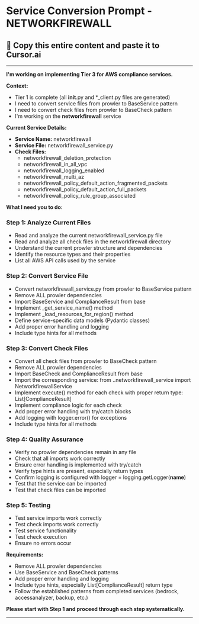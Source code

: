 # Service Conversion Prompt - NETWORKFIREWALL

## 🎯 Copy this entire content and paste it to Cursor.ai

---

**I'm working on implementing Tier 3 for AWS compliance services.**

**Context:**
- Tier 1 is complete (all __init__.py and *_client.py files are generated)
- I need to convert service files from prowler to BaseService pattern
- I need to convert check files from prowler to BaseCheck pattern
- I'm working on the **networkfirewall** service

**Current Service Details:**
- **Service Name:** networkfirewall
- **Service File:** networkfirewall_service.py
- **Check Files:** 
  - networkfirewall_deletion_protection
  - networkfirewall_in_all_vpc
  - networkfirewall_logging_enabled
  - networkfirewall_multi_az
  - networkfirewall_policy_default_action_fragmented_packets
  - networkfirewall_policy_default_action_full_packets
  - networkfirewall_policy_rule_group_associated

**What I need you to do:**

### Step 1: Analyze Current Files
- Read and analyze the current networkfirewall_service.py file
- Read and analyze all check files in the networkfirewall directory
- Understand the current prowler structure and dependencies
- Identify the resource types and their properties
- List all AWS API calls used by the service

### Step 2: Convert Service File
- Convert networkfirewall_service.py from prowler to BaseService pattern
- Remove ALL prowler dependencies
- Import BaseService and ComplianceResult from base
- Implement _get_service_name() method
- Implement _load_resources_for_region() method
- Define service-specific data models (Pydantic classes)
- Add proper error handling and logging
- Include type hints for all methods

### Step 3: Convert Check Files
- Convert all check files from prowler to BaseCheck pattern
- Remove ALL prowler dependencies
- Import BaseCheck and ComplianceResult from base
- Import the corresponding service: from ..networkfirewall_service import NetworkfirewallService
- Implement execute() method for each check with proper return type: List[ComplianceResult]
- Implement compliance logic for each check
- Add proper error handling with try/catch blocks
- Add logging with logger.error() for exceptions
- Include type hints for all methods

### Step 4: Quality Assurance
- Verify no prowler dependencies remain in any file
- Check that all imports work correctly
- Ensure error handling is implemented with try/catch
- Verify type hints are present, especially return types
- Confirm logging is configured with logger = logging.getLogger(__name__)
- Test that the service can be imported
- Test that check files can be imported

### Step 5: Testing
- Test service imports work correctly
- Test check imports work correctly
- Test service functionality
- Test check execution
- Ensure no errors occur

**Requirements:**
- Remove ALL prowler dependencies
- Use BaseService and BaseCheck patterns
- Add proper error handling and logging
- Include type hints, especially List[ComplianceResult] return type
- Follow the established patterns from completed services (bedrock, accessanalyzer, backup, etc.)

**Please start with Step 1 and proceed through each step systematically.**

---
